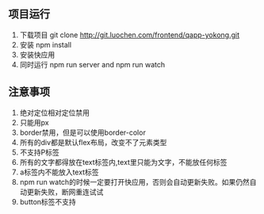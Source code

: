 ## 项目运行
 1. 下载项目 git clone http://git.luochen.com/frontend/qapp-yokong.git
 2. 安装 npm install
 3. 安装快应用
 4. 同时运行 npm run server and npm run watch


## 注意事项 

 1. 绝对定位相对定位禁用
 2. 只能用px
 3. border禁用，但是可以使用border-color
 4. 所有的div都是默认flex布局，改变不了元素类型
 5. 不支持P标签
 6. 所有的文字都得放在text标签内,text里只能为文字，不能放任何标签
 7. a标签内不能放入text标签
 8. npm run watch的时候一定要打开快应用，否则会自动更新失败。如果仍然自动更新失败，断网重连试试
 9. button标签不支持